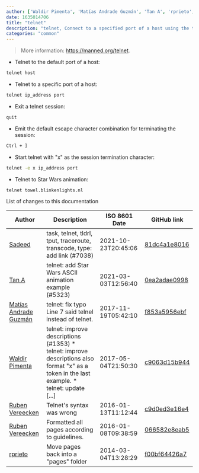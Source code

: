 ```yaml
---
author: ['Waldir Pimenta', 'Matías Andrade Guzmán', 'Tan A', 'rprieto', 'Sadeed', 'Ruben Vereecken']
date: 1635014706
title: "telnet"
description: "telnet, Connect to a specified port of a host using the telnet protocol."
categories: "common"
---
```

> More information: <https://manned.org/telnet>.

- Telnet to the default port of a host:

```bash
telnet host
```

- Telnet to a specific port of a host:

```bash
telnet ip_address port
```

- Exit a telnet session:

```bash
quit
```

- Emit the default escape character combination for terminating the session:

```bash
Ctrl + ]
```

- Start telnet with "x" as the session termination character:

```bash
telnet -e x ip_address port
```

- Telnet to Star Wars animation:

```bash
telnet towel.blinkenlights.nl
```
List of changes to this documentation


Author | Description | ISO 8601 Date | GitHub link
------|-----|-----|-----
[Sadeed](mailto:sadeeedw@gmail.com) | task, telnet, tldrl, tput, traceroute, transcode, type: add link (#7038) | 2021-10-23T20:45:06 | [81dc4a1e8016](https://github.com/tldr-pages/tldr/commit/81dc4a1e8016c5621134ebf80724be7d7d67c56a)
[Tan A](mailto:40173707+Yutyo@users.noreply.github.com) | telnet: add Star Wars ASCII animation example (#5323) | 2021-03-03T12:56:40 | [0ea2adae0998](https://github.com/tldr-pages/tldr/commit/0ea2adae099881ef950bc5bc16d2d0ea20bf4dc9)
[Matías Andrade Guzmán](mailto:mandrade2@uc.cl) | telnet: fix typo Line 7 said telnel instead of telnet. | 2017-11-19T05:42:10 | [f853a5956ebf](https://github.com/tldr-pages/tldr/commit/f853a5956ebf29c39cec973d16fbbb1557993032)
[Waldir Pimenta](mailto:waldyrious@gmail.com) | telnet: improve descriptions (#1353) * telnet: improve descriptions also format "x" as a token in the last example. * telnet: update [...] | 2017-05-04T21:50:30 | [c9063d15b944](https://github.com/tldr-pages/tldr/commit/c9063d15b94451100df980be7934e433ba9b0959)
[Ruben Vereecken](mailto:rubenvereecken@gmail.com) | Telnet's syntax was wrong | 2016-01-13T11:12:44 | [c9d0ed3e16e4](https://github.com/tldr-pages/tldr/commit/c9d0ed3e16e449eabbe63d248eda9782d0a0ac8f)
[Ruben Vereecken](mailto:rubenvereecken@gmail.com) | Formatted all pages according to guidelines. | 2016-01-08T09:38:59 | [066582e8eab5](https://github.com/tldr-pages/tldr/commit/066582e8eab57bce9861cc8d379e158d61f1cc95)
[rprieto](mailto:choicesmade@gmail.com) | Move pages back into a "pages" folder | 2014-03-04T13:28:29 | [f00bf64426a7](https://github.com/tldr-pages/tldr/commit/f00bf64426a792ee3aac792f9c0aec3f8b1eaa7d)

